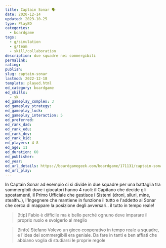 ```yaml
---
title: Captain Sonar 🗣
date: 2020-12-14
updated: 2023-10-25
type: PlayED
categories:
  - boardgame
tags:
  - g/simulation
  - g/team
  - skill/collaboration
description: due squadre nei sommergibili
permalink: 
rating: 
publish: 
slug: captain-sonar
lastmod: 2022-12-18
template: played.html
ed_category: boardgame
ed_skills:
  - sk
ed_gameplay_complex: 3
ed_gameplay_strategy: 
ed_gameplay_luck: 
ed_gameplay_interaction: 5
ed_preferred: 
ed_rank_dad: 
ed_rank_edu: 
ed_rank_dev: 
ed_rank_kid: 
ed_players: 4-8
ed_age: 11
ed_duration: 60
ed_publisher: 
ed_year: 
ed_url_details: https://boardgamegeek.com/boardgame/171131/captain-sonar
ed_url_play:
---
```


In Captain Sonar ad esempio ci si divide in due squadre per una battaglia tra sommergibili dove i giocatori hanno 4 ruoli: il Capitano che decide gli spostamenti, il Primo Ufficiale che gestisce i Sistemi (droni, siluri, mine, stealth..), l'Ingegnere che mantiene in funzione il tutto e l'addetto al Sonar che cerca di mappare la posizione degli avversari.. il tutto in tempo reale!

> [!tip] Fabio
> è difficile ma è bello perché ognuno deve imparare il proprio ruolo e svolgerlo al meglio

> [!info] Stefano
> Volevo un gioco cooperativo in tempo reale a squadre, e l'idea dei sommergibili era geniale. Da fare in tanti e ben affiati che abbiano voglia di studiarsi le proprie regole


